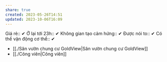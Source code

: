 ```yaml
---
share: true
created: 2023-05-26T14:51
updated: 2023-10-06T16:09
---
```

Giá rẻ:: ✔
Ở lại tới 23h:: ✔
Không gian tạo cảm hứng:: ✔
Được nói to:: ✔
Có thể vận động cơ thể:: ✔

- [[./Sân vườn chung cư GoldView|Sân vườn chung cư GoldView]]
- [[./Công viên|Công viên]]

